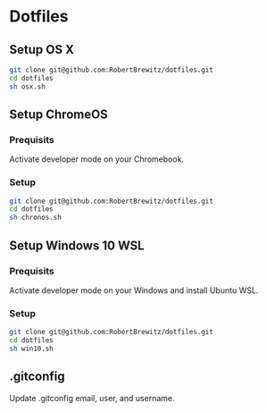 # Dotfiles

## Setup OS X

```bash
git clone git@github.com:RobertBrewitz/dotfiles.git
cd dotfiles
sh osx.sh
```

## Setup ChromeOS

### Prequisits

Activate developer mode on your Chromebook.

### Setup

```bash
git clone git@github.com:RobertBrewitz/dotfiles.git
cd dotfiles
sh chronos.sh
```

## Setup Windows 10 WSL

### Prequisits

Activate developer mode on your Windows and install Ubuntu WSL.

### Setup

```bash
git clone git@github.com:RobertBrewitz/dotfiles.git
cd dotfiles
sh win10.sh
```

## .gitconfig

Update .gitconfig email, user, and username.
